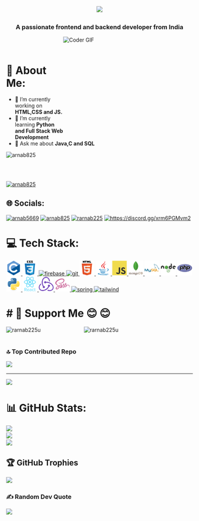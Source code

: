 <h1 align="center">
  <a href="https://git.io/typing-svg">
    <img src="https://readme-typing-svg.herokuapp.com/?lines=Hello,+There!+👋🏻;This+is+Arnab....;Nice+to+meet+you!&center=true&size=30">
  </a>
</h1>
 
<h3 align="center">A passionate frontend and backend developer from India</h3>
<img  align="right" alt="Coder GIF" height=250 width=350 src="https://raw.githubusercontent.com/TheDudeThatCode/TheDudeThatCode/master/Assets/Developer.gif" /> 

<br /><br />

# 💫 About Me:
- 🔭 I’m currently working on **HTML,CSS and JS.**
- 🌱 I’m currently learning **Python and Full Stack Web Development**
- 💬 Ask me about **Java,C and SQL**




<p align="left"> <img src="https://komarev.com/ghpvc/?username=arnab825&label=Profile%20views&color=0e75b6&style=flat" alt="arnab825" /> </p>
<br><br>

<p align="left"> <a href="https://github.com/ryo-ma/github-profile-trophy"><img src="https://github-profile-trophy.vercel.app/?username=arnab825" alt="arnab825" /></a> </p>

## 🌐 Socials:
<p align="left">
<a href="https://twitter.com/arnab5669" target="blank"><img align="center" src="https://raw.githubusercontent.com/rahuldkjain/github-profile-readme-generator/master/src/images/icons/Social/twitter.svg" alt="arnab5669" height="30" width="40" /></a>
<a href="https://linkedin.com/in/arnab825" target="blank"><img align="center" src="https://raw.githubusercontent.com/rahuldkjain/github-profile-readme-generator/master/src/images/icons/Social/linked-in-alt.svg" alt="arnab825" height="30" width="40" /></a>
<a href="https://instagram.com/rarnab225" target="blank"><img align="center" src="https://raw.githubusercontent.com/rahuldkjain/github-profile-readme-generator/master/src/images/icons/Social/instagram.svg" alt="rarnab225" height="30" width="40" /></a>
<a href="https://discord.gg/https://discord.gg/xrm6PGMvm2" target="blank"><img align="center" src="https://raw.githubusercontent.com/rahuldkjain/github-profile-readme-generator/master/src/images/icons/Social/discord.svg" alt="https://discord.gg/xrm6PGMvm2" height="30" width="40" /></a>
</p>

# 💻 Tech Stack:
<p align="left"> <a href="https://www.cprogramming.com/" target="_blank" rel="noreferrer"> <img src="https://raw.githubusercontent.com/devicons/devicon/master/icons/c/c-original.svg" alt="c" width="40" height="40"/> </a> <a href="https://www.w3schools.com/css/" target="_blank" rel="noreferrer"> <img src="https://raw.githubusercontent.com/devicons/devicon/master/icons/css3/css3-original-wordmark.svg" alt="css3" width="40" height="40"/> </a>  <a href="https://firebase.google.com/" target="_blank" rel="noreferrer"> <img src="https://www.vectorlogo.zone/logos/firebase/firebase-icon.svg" alt="firebase" width="40" height="40"/> </a> <a href="https://git-scm.com/" target="_blank" rel="noreferrer"> <img src="https://www.vectorlogo.zone/logos/git-scm/git-scm-icon.svg" alt="git" width="40" height="40"/> </a> <a href="https://www.w3.org/html/" target="_blank" rel="noreferrer"> <img src="https://raw.githubusercontent.com/devicons/devicon/master/icons/html5/html5-original-wordmark.svg" alt="html5" width="40" height="40"/> </a> <a href="https://www.java.com" target="_blank" rel="noreferrer"> <img src="https://raw.githubusercontent.com/devicons/devicon/master/icons/java/java-original.svg" alt="java" width="40" height="40"/> </a> <a href="https://developer.mozilla.org/en-US/docs/Web/JavaScript" target="_blank" rel="noreferrer"> <img src="https://raw.githubusercontent.com/devicons/devicon/master/icons/javascript/javascript-original.svg" alt="javascript" width="40" height="40"/> </a> <a href="https://www.mongodb.com/" target="_blank" rel="noreferrer"> <img src="https://raw.githubusercontent.com/devicons/devicon/master/icons/mongodb/mongodb-original-wordmark.svg" alt="mongodb" width="40" height="40"/> </a> <a href="https://www.mysql.com/" target="_blank" rel="noreferrer"> <img src="https://raw.githubusercontent.com/devicons/devicon/master/icons/mysql/mysql-original-wordmark.svg" alt="mysql" width="40" height="40"/> </a> <a href="https://nodejs.org" target="_blank" rel="noreferrer"> <img src="https://raw.githubusercontent.com/devicons/devicon/master/icons/nodejs/nodejs-original-wordmark.svg" alt="nodejs" width="40" height="40"/> </a> <a href="https://www.php.net" target="_blank" rel="noreferrer"> <img src="https://raw.githubusercontent.com/devicons/devicon/master/icons/php/php-original.svg" alt="php" width="40" height="40"/> </a> <a href="https://www.python.org" target="_blank" rel="noreferrer"> <img src="https://raw.githubusercontent.com/devicons/devicon/master/icons/python/python-original.svg" alt="python" width="40" height="40"/> </a> <a href="https://reactjs.org/" target="_blank" rel="noreferrer"> <img src="https://raw.githubusercontent.com/devicons/devicon/master/icons/react/react-original-wordmark.svg" alt="react" width="40" height="40"/> </a> <a href="https://redux.js.org" target="_blank" rel="noreferrer"> <img src="https://raw.githubusercontent.com/devicons/devicon/master/icons/redux/redux-original.svg" alt="redux" width="40" height="40"/> </a> <a href="https://sass-lang.com" target="_blank" rel="noreferrer"> <img src="https://raw.githubusercontent.com/devicons/devicon/master/icons/sass/sass-original.svg" alt="sass" width="40" height="40"/> </a> <a href="https://spring.io/" target="_blank" rel="noreferrer"> <img src="https://www.vectorlogo.zone/logos/springio/springio-icon.svg" alt="spring" width="40" height="40"/> </a> <a href="https://tailwindcss.com/" target="_blank" rel="noreferrer"> <img src="https://www.vectorlogo.zone/logos/tailwindcss/tailwindcss-icon.svg" alt="tailwind" width="40" height="40"/> </a> </p>

# # 🚀 Support Me 😊 😊
<p><a href="https://www.buymeacoffee.com/rarnab225u"> <img align="left" src="https://cdn.buymeacoffee.com/buttons/v2/default-yellow.png" height="50" width="210" alt="rarnab225u" /></a></p>
<p><a href="https://linktr.ee/ExploreWithArnab"> <img align="left" src="https://github.com/user-attachments/assets/8dafd8be-f860-42a2-9596-ecea276d3b9e" height="50" width="210" alt="rarnab225u" /></a></p>

<br><br>

### 🔝 Top Contributed Repo
![](https://github-contributor-stats.vercel.app/api?username=arnab825&limit=5&theme=dark&combine_all_yearly_contributions=true)

---
[![](https://visitcount.itsvg.in/api?id=arnab825&icon=10&color=0)](https://visitcount.itsvg.in)

# 📊 GitHub Stats:
![](https://github-readme-stats.vercel.app/api?username=arnab825&theme=react&hide_border=false&include_all_commits=false&count_private=false)<br/>
![](https://github-readme-streak-stats.herokuapp.com/?user=arnab825&theme=react&hide_border=false)<br/>
![](https://github-readme-stats.vercel.app/api/top-langs/?username=arnab825&theme=react&hide_border=false&include_all_commits=false&count_private=false&layout=compact)

## 🏆 GitHub Trophies
![](https://github-profile-trophy.vercel.app/?username=arnab825&theme=react&no-frame=false&no-bg=true&margin-w=4)

### ✍️ Random Dev Quote
![](https://quotes-github-readme.vercel.app/api?type=horizontal&theme=tokyonight)
